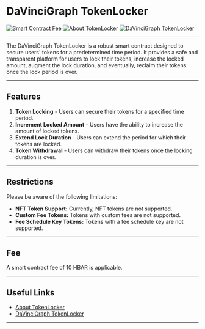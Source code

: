 # DaVinciGraph TokenLocker

[![Smart Contract Fee](https://img.shields.io/badge/Smart%20Contract%20Fee-10%20HBAR-blue)](https://davincigraph.io/devs)
[![About TokenLocker](https://img.shields.io/badge/About-TokenLocker-blue)](https://davincigraph.io/devs)
[![DaVinciGraph TokenLocker](https://img.shields.io/badge/DaVinciGraph-TokenLocker-blue)](https://davincigraph.io/devs)

---

The DaVinciGraph TokenLocker is a robust smart contract designed to secure users' tokens for a predetermined time period. It provides a safe and transparent platform for users to lock their tokens, increase the locked amount, augment the lock duration, and eventually, reclaim their tokens once the lock period is over.

---

## Features

1. **Token Locking** - Users can secure their tokens for a specified time period.
2. **Increment Locked Amount** - Users have the ability to increase the amount of locked tokens.
3. **Extend Lock Duration** - Users can extend the period for which their tokens are locked.
4. **Token Withdrawal** - Users can withdraw their tokens once the locking duration is over.

---

## Restrictions

Please be aware of the following limitations:

- **NFT Token Support:** Currently, NFT tokens are not supported.
- **Custom Fee Tokens:** Tokens with custom fees are not supported.
- **Fee Schedule Key Tokens:** Tokens with a fee schedule key are not supported.

---

## Fee

A smart contract fee of 10 HBAR is applicable.

---

## Useful Links

- [About TokenLocker](https://davincigraph.io/devs/locks/contracts)
- [DaVinciGraph TokenLocker](https://davincigraph.io/devs)

---

